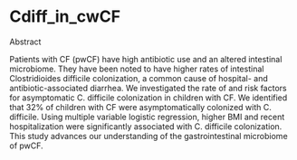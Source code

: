 # Cdiff_in_cwCF

Abstract

Patients with CF (pwCF) have high antibiotic use and an altered intestinal microbiome. They have been noted to have higher rates of intestinal Clostridioides difficile colonization, a common cause of hospital- and antibiotic-associated diarrhea. We investigated the rate of and risk factors for asymptomatic C. difficile colonization in children with CF. We identified that 32% of children with CF were asymptomatically colonized with C. difficile. Using multiple variable logistic regression, higher BMI and recent hospitalization were significantly associated with C. difficile colonization. This study advances our understanding of the gastrointestinal microbiome of pwCF.
